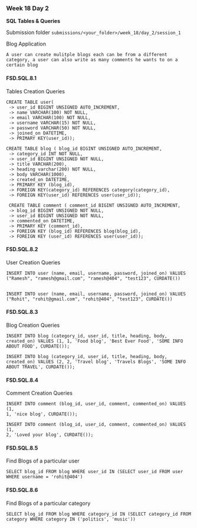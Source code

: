 ### Week 18 Day 2

**SQL Tables & Queries**

Submission folder `submissions/<your_folder>/week_18/day_2/session_1`

Blog Application

```
A user can create mulitple blogs each can be from a different category, a user can also write as many comments he wants to on a certain blog
```

#### FSD.SQL.8.1

Tables Creation Queries

```
CREATE TABLE user(
 -> user_id BIGINT UNSIGNED AUTO_INCREMENT,
 -> name VARCHAR(100) NOT NULL,
 -> email VARCHAR(100) NOT NULL,
 -> username VARCHAR(15) NOT NULL,
 -> password VARCHAR(50) NOT NULL,
 -> joined_on DATETIME,
 -> PRIMARY KEY(user_id));

CREATE TABLE blog ( blog_id BIGINT UNSIGNED AUTO_INCREMENT, 
 -> category_id INT NOT NULL, 
 -> user_id BIGINT UNSIGNED NOT NULL, 
 -> title VARCHAR(200), 
 -> heading varchar(200) NOT NULL, 
 -> body VARCHAR(1000), 
 -> created_on DATETIME,
 -> PRIMARY KEY (blog_id), 
 -> FOREIGN KEY(category_id) REFERENCES category(category_id), 
 -> FOREIGN KEY(user_id) REFERENCES user(user_id));

 CREATE TABLE comment ( comment_id BIGINT UNSIGNED AUTO_INCREMENT, 
 -> blog_id BIGINT UNSIGNED NOT NULL, 
 -> user_id BIGINT UNSIGNED NOT NULL, 
 -> commented_on DATETIME, 
 -> PRIMARY KEY (comment_id), 
 -> FOREIGN KEY (blog_id) REFERENCES blog(blog_id), 
 -> FOREIGN KEY (user_id) REFERENCES user(user_id));
```

#### FSD.SQL.8.2

User Creation Queries

```
INSERT INTO user (name, email, username, password, joined_on) VALUES ("Ramesh", "ramesh@gmail.com", "ramesh@404", "test123", CURDATE())


INSERT INTO user (name, email, username, password, joined_on) VALUES ("Rohit", "rohit@gmail.com", "rohit@404", "test123", CURDATE())
```

#### FSD.SQL.8.3

Blog Creation Queries

```
INSERT INTO blog (category_id, user_id, title, heading, body, created_on) VALUES (1, 1, 'Food blog', 'Best Ever Food', 'SOME INFO ABOUT FOOD', CURDATE());

INSERT INTO blog (category_id, user_id, title, heading, body, created_on) VALUES (2, 2, 'Travel blog', 'Travels Blogs', 'SOME INFO ABOUT TRAVEL', CURDATE());
```

#### FSD.SQL.8.4

Comment Creation Queries

```
INSERT INTO comment (blog_id, user_id, comment, commented_on) VALUES (1,
1, 'nice blog', CURDATE());

INSERT INTO comment (blog_id, user_id, comment, commented_on) VALUES (1,
2, 'Loved your blog', CURDATE());
```

#### FSD.SQL.8.5

Find Blogs of a particular user

```
SELECT blog_id FROM blog WHERE user_id IN (SELECT user_id FROM user WHERE username = 'rohit@404')
```


#### FSD.SQL.8.6

Find Blogs of a particular category

```
SELECT blog_id FROM blog WHERE category_id IN (SELECT category_id FROM category WHERE category IN ('politics', 'music'))
```